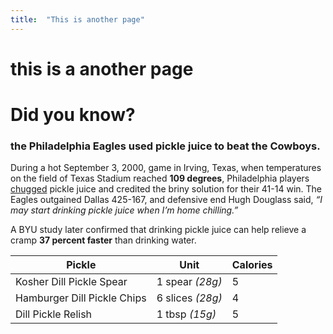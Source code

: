 ```yaml
---
title:  "This is another page"
---
```


# this is a another page

# Did you know?

### the Philadelphia Eagles used pickle juice to beat the Cowboys.
During a hot September 3, 2000, game in Irving, Texas, when temperatures on the field of Texas Stadium reached **109 degrees**, Philadelphia players [chugged](http://www.history.com/news/hungry-history/pickles-throughout-history-2) pickle juice and credited the briny solution for their 41-14 win. The Eagles outgained Dallas 425-167, and defensive end Hugh Douglass said, *“I may start drinking pickle juice when I’m home chilling.”*

A BYU study later confirmed that drinking pickle juice can help relieve a cramp **37 percent faster** than drinking water.

| Pickle | Unit | Calories |
| ------ | ---- | -------- |
| Kosher Dill Pickle Spear | 1 spear *(28g)* | 5 |
| Hamburger Dill Pickle Chips | 6 slices *(28g)* | 4 |
| Dill Pickle Relish | 1 tbsp *(15g)* | 5 |
